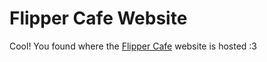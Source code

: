 # Flipper Cafe Website

Cool! You found where the [Flipper Cafe](https://flipper-cafe.duckdns.org/) website is hosted :3